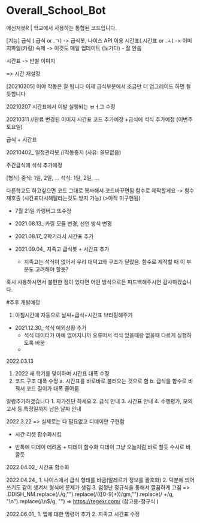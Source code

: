 # Overall_School_Bot
메신저봇R | 학교에서 사용하는 통합된 코드입니다.

[기능]
급식 (.급식 or .ㄱ) -> 급식봇, 나이스 API 이용
시간표(.시간표 or .ㅅ) -> 이미지파일(카링)
숙제 -> 이것도 매일 업데이트 (노가다) - 잘 안씀

시간표 -> 반별 이미지 


=> 시간 재설정 

[20210205]
이야 작동은 잘 됩니다
이제 급식부분에서 조금만 더 업그레이드 하면 될듯합니다

20210207
시간표에서 이발 실행되는 ㅂㅓ그 수정

20210311 //완료
변경된 이미지 시간표 코드 추가예정
+급식에 석식 추가예정 (이번주 토요일)

급식 + 시간표

20210402_ 일정관리봇 //작동중지 (사유: 쓸모없음)

주간급식에 석식 추가예정

[형식]
중식: 1일, 2일, ...
석식: 1일, 2일, ...


다른학교도 하고싶으면 코드 그대로 복사해서 코드바꾸면됨
함수로 제작할게요 -> 함수재호출
(시간표다시해달라는것도 방지 가능) (>아직 미구현됨)

+ 7월 21일 카링버그 또수정

+ 2021.08.13_ 카링 모듈 변경, 선언 방식 변경

+ 2021.08.17_ 2학기라서 시간표 추가

+ 2021.09.04_ 지족고 급식봇 + 시간표 추가
    - 지족고는 석식이 없어서 우리 대덕고와 구조가 달랐음. 함수로 제작할 때 이 부분도 고려해야 할듯?



혹시 사용하시면서 불편한 점이 있다면 어떤 방식으로든 피드백해주시면 감사하겠습니다.



#추후 개발예정
1. 아침시간에 자동으로 날씨+급식+시간표 브리핑해주기


+ 2021.12.30_ 석식 예외상황 추가
    - 석식 데이터가 아예 없어지니까 오류떠서 석식 있을때랑 없을때 다르게 실행하도록 바꿈
    - 

2022.03.13
1. 2022 새 학기를 맞이하며 시간표 대폭 수정
2. 코드 구조 대폭 수정
    a. 시간표를 바로바로 불러오는 것으로 함
    b. 급식을 함수로 바꿔서 코드 길이가 대폭 줄어듦
    
    

알람추가하겠습니다
    1. 자가진단 하세요
    2. 급식 안내
    3. 시간표 안내
    4. 수행평가, 모의고사 등 특정일까지 남은 날짜 안내
    
2022.3.22
=> 실제로는 다 필요없고 디데이만 구현함
+ 시간 리셋 함수화시킴

+ 반톡에 디데이 데려옴 + 디데이 함수화
디데이 그냥 오늘처럼 바로 할듯
수시로 바꿀듯

2022.04.02_ 시간표 함수화

2022.04.24_ 
    1. 나이스에서 급식 형태를 바굼(알레르기 정보를 괄호화)
    2. 덕분에 띄어쓰기도 같이 생겨서 형식에 문제가 생김
    3. 엄청난 정규식을 통해서 깔끔하게 고침
    => .DDISH_NM.replace(/\./g,"").replace(/\(([0-9]+)\)/gm,"").replace(/ +/g, "\n").replace(/\n$/g, "")
    => https://regexr.com/ (참고용-정규식 )
    
2022.06.01_ 
    1. 앱에 대한 명령어 추가
    2. 지족고 시간표 수정
